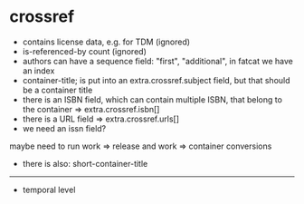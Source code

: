 # crossref

* contains license data, e.g. for TDM (ignored)
* is-referenced-by count (ignored)
* authors can have a sequence field: "first", "additional", in fatcat we have an index
* container-title; is put into an extra.crossref.subject field, but that should be a container title
* there is an ISBN field, which can contain multiple ISBN, that belong to the container => extra.crossref.isbn[]
* there is a URL field => extra.crossref.urls[]
* we need an issn field?

maybe need to run work => release and work => container conversions

* there is also: short-container-title

----

* temporal level
